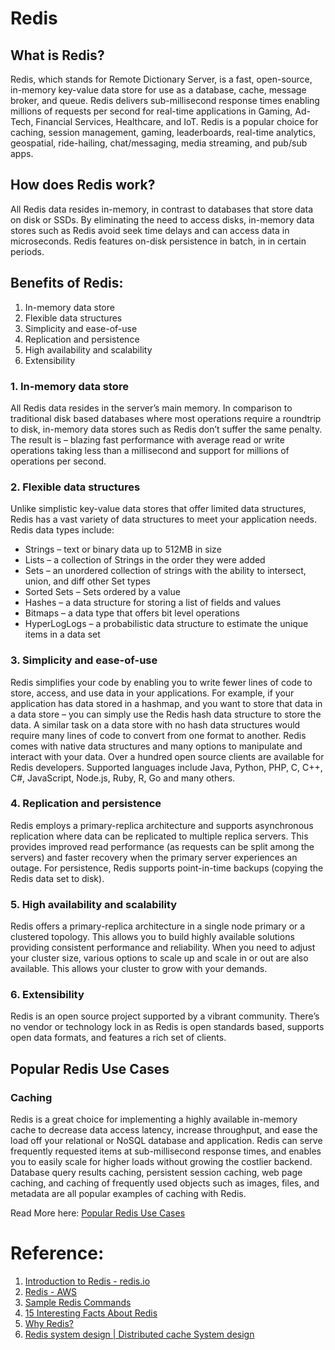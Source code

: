 # Redis

## What is Redis?

Redis, which stands for Remote Dictionary Server, is a fast, open-source, in-memory key-value data store for use as a database, cache, message broker, and queue. Redis delivers sub-millisecond response times enabling millions of requests per second for real-time applications in Gaming, Ad-Tech, Financial Services, Healthcare, and IoT. Redis is a popular choice for caching, session management, gaming, leaderboards, real-time analytics, geospatial, ride-hailing, chat/messaging, media streaming, and pub/sub apps.

## How does Redis work?

All Redis data resides in-memory, in contrast to databases that store data on disk or SSDs. By eliminating the need to access disks, in-memory data stores such as Redis avoid seek time delays and can access data in microseconds. Redis features on-disk persistence in batch, in in certain periods.

## Benefits of Redis:

1. In-memory data store
2. Flexible data structures
3. Simplicity and ease-of-use
4. Replication and persistence
5. High availability and scalability
6. Extensibility

### 1. In-memory data store

All Redis data resides in the server’s main memory. In comparison to traditional disk based databases where most operations require a roundtrip to disk, in-memory data stores such as Redis don’t suffer the same penalty. The result is – blazing fast performance with average read or write operations taking less than a millisecond and support for millions of operations per second.

### 2. Flexible data structures

Unlike simplistic key-value data stores that offer limited data structures, Redis has a vast variety of data structures to meet your application needs. Redis data types include:

- Strings – text or binary data up to 512MB in size
- Lists – a collection of Strings in the order they were added
- Sets – an unordered collection of strings with the ability to intersect, union, and diff other Set types
- Sorted Sets – Sets ordered by a value
- Hashes – a data structure for storing a list of fields and values
- Bitmaps – a data type that offers bit level operations
- HyperLogLogs – a probabilistic data structure to estimate the unique items in a data set

### 3. Simplicity and ease-of-use

Redis simplifies your code by enabling you to write fewer lines of code to store, access, and use data in your applications. For example, if your application has data stored in a hashmap, and you want to store that data in a data store – you can simply use the Redis hash data structure to store the data. A similar task on a data store with no hash data structures would require many lines of code to convert from one format to another. Redis comes with native data structures and many options to manipulate and interact with your data. Over a hundred open source clients are available for Redis developers. Supported languages include Java, Python, PHP, C, C++, C#, JavaScript, Node.js, Ruby, R, Go and many others.

### 4. Replication and persistence

Redis employs a primary-replica architecture and supports asynchronous replication where data can be replicated to multiple replica servers. This provides improved read performance (as requests can be split among the servers) and faster recovery when the primary server experiences an outage. For persistence, Redis supports point-in-time backups (copying the Redis data set to disk).

### 5. High availability and scalability

Redis offers a primary-replica architecture in a single node primary or a clustered topology. This allows you to build highly available solutions providing consistent performance and reliability. When you need to adjust your cluster size, various options to scale up and scale in or out are also available. This allows your cluster to grow with your demands.

### 6. Extensibility

Redis is an open source project supported by a vibrant community. There’s no vendor or technology lock in as Redis is open standards based, supports open data formats, and features a rich set of clients.

## Popular Redis Use Cases

### **Caching**

Redis is a great choice for implementing a highly available in-memory cache to decrease data access latency, increase throughput, and ease the load off your relational or NoSQL database and application. Redis can serve frequently requested items at sub-millisecond response times, and enables you to easily scale for higher loads without growing the costlier backend. Database query results caching, persistent session caching, web page caching, and caching of frequently used objects such as images, files, and metadata are all popular examples of caching with Redis.

Read More here: [Popular Redis Use Cases](https://aws.amazon.com/redis/#Popular-Redis-Use-Cases)

# Reference:

1. [Introduction to Redis - redis.io](https://redis.io/topics/introduction)
2. [Redis - AWS](https://aws.amazon.com/redis/)
3. [Sample Redis Commands](https://codeburst.io/redis-what-and-why-d52b6829813) 
4. [15 Interesting Facts About Redis](https://dltlabs.medium.com/15-interesting-facts-about-redis-45e7e47e1a3b)
5. [Why Redis?](https://youtu.be/OG610oe_kxs)
6. [Redis system design | Distributed cache System design](https://youtu.be/DUbEgNw-F9c)